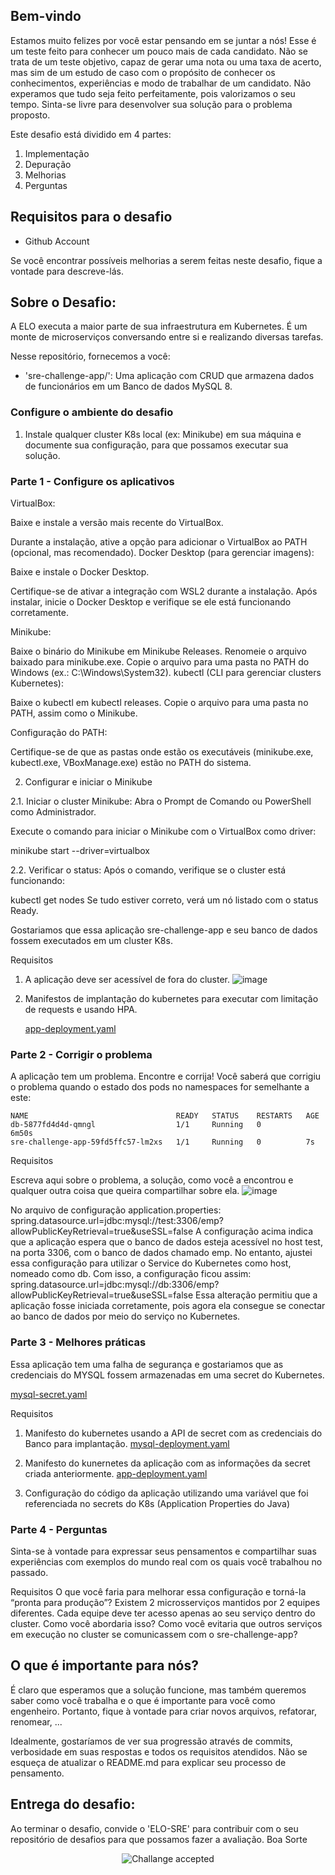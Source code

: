 
## Bem-vindo

Estamos muito felizes por você estar pensando em se juntar a nós! Esse é um teste feito para conhecer um pouco mais de cada candidato. Não se trata de um teste objetivo, capaz de gerar uma nota ou uma taxa de acerto, mas sim de um estudo de caso com o propósito de conhecer os conhecimentos, experiências e modo de trabalhar de um candidato. Não experamos que tudo seja feito perfeitamente, pois valorizamos o seu tempo. Sinta-se livre para desenvolver sua solução para o problema proposto.

Este desafio está dividido em 4 partes:

1. Implementação
2. Depuração
3. Melhorias
4. Perguntas

## Requisitos para o desafio

- Github Account

Se você encontrar possíveis melhorias a serem feitas neste desafio, fique a vontade para descreve-lás.

## Sobre o Desafio:

A ELO executa a maior parte de sua infraestrutura em Kubernetes. É um monte de microserviços conversando entre si e realizando diversas tarefas.

Nesse repositório, fornecemos a você:

- 'sre-challenge-app/': Uma aplicação com CRUD que armazena dados de funcionários em um Banco de dados MySQL 8.

### Configure o ambiente do desafio

1. Instale qualquer cluster K8s local (ex: Minikube) em sua máquina e documente sua configuração, para que possamos executar sua solução.

### Parte 1 - Configure os aplicativos

VirtualBox:

Baixe e instale a versão mais recente do VirtualBox.

Durante a instalação, ative a opção para adicionar o VirtualBox ao PATH (opcional, mas recomendado).
Docker Desktop (para gerenciar imagens):

Baixe e instale o Docker Desktop.

Certifique-se de ativar a integração com WSL2 durante a instalação.
Após instalar, inicie o Docker Desktop e verifique se ele está funcionando corretamente.

Minikube:

Baixe o binário do Minikube em Minikube Releases.
Renomeie o arquivo baixado para minikube.exe.
Copie o arquivo para uma pasta no PATH do Windows (ex.: C:\Windows\System32).
kubectl (CLI para gerenciar clusters Kubernetes):

Baixe o kubectl em kubectl releases.
Copie o arquivo para uma pasta no PATH, assim como o Minikube.

Configuração do PATH:

Certifique-se de que as pastas onde estão os executáveis (minikube.exe, kubectl.exe, VBoxManage.exe) estão no PATH do sistema.

2. Configurar e iniciar o Minikube

2.1. Iniciar o cluster Minikube:
Abra o Prompt de Comando ou PowerShell como Administrador.

Execute o comando para iniciar o Minikube com o VirtualBox como driver:

minikube start --driver=virtualbox

2.2. Verificar o status:
Após o comando, verifique se o cluster está funcionando:

kubectl get nodes
Se tudo estiver correto, verá um nó listado com o status Ready.

Gostariamos que essa aplicação sre-challenge-app e seu banco de dados fossem executados em um cluster K8s.

Requisitos

1. A aplicação deve ser acessível de fora do cluster.
   ![image](https://github.com/user-attachments/assets/de178dee-18ea-4fc9-8d14-399895334cec)

3. Manifestos de implantação do kubernetes para executar com limitação de requests e usando HPA.

   [app-deployment.yaml](app-deployment.yaml)

### Parte 2 - Corrigir o problema

A aplicação tem um problema. Encontre e corrija! Você saberá que corrigiu o problema quando o estado dos pods no namespaces for semelhante a este:

```
NAME                                 READY   STATUS    RESTARTS   AGE
db-5877fd4d4d-qmngl                  1/1     Running   0          6m50s
sre-challenge-app-59fd5ffc57-lm2xs   1/1     Running   0          7s
```

Requisitos

Escreva aqui sobre o problema, a solução, como você a encontrou e qualquer outra coisa que queira compartilhar sobre ela.
![image](https://github.com/user-attachments/assets/cc1a248d-d1a4-4586-b71f-3abe0181977d)

No arquivo de configuração application.properties:
spring.datasource.url=jdbc:mysql://test:3306/emp?allowPublicKeyRetrieval=true&useSSL=false
A configuração acima indica que a aplicação espera que o banco de dados esteja acessível no host test, na porta 3306, com o banco de dados chamado emp.
No entanto, ajustei essa configuração para utilizar o Service do Kubernetes como host, nomeado como db. Com isso, a configuração ficou assim:
spring.datasource.url=jdbc:mysql://db:3306/emp?allowPublicKeyRetrieval=true&useSSL=false
Essa alteração permitiu que a aplicação fosse iniciada corretamente, pois agora ela consegue se conectar ao banco de dados por meio do serviço no Kubernetes.

### Parte 3 - Melhores práticas

Essa aplicação tem uma falha de segurança e gostariamos que as credenciais do MYSQL fossem armazenadas em uma secret do Kubernetes.

[mysql-secret.yaml](mysql-secret.yaml)
   
Requisitos
1. Manifesto do kubernetes usando a API de secret com as credenciais do Banco para implantação.
   [mysql-deployment.yaml](mysql-deployment.yaml)
   
3. Manifesto do kunernetes da aplicação com as informações da secret criada anteriormente.
    [app-deployment.yaml](app-deployment.yaml)
   
2. Configuração do código da aplicação utilizando uma variável que foi referenciada no secrets do K8s (Application Properties do Java)


### Parte 4 - Perguntas

Sinta-se à vontade para expressar seus pensamentos e compartilhar suas experiências com exemplos do mundo real com os quais você trabalhou no passado.

Requisitos
O que você faria para melhorar essa configuração e torná-la “pronta para produção”?
Existem 2 microsserviços mantidos por 2 equipes diferentes. Cada equipe deve ter acesso apenas ao seu serviço dentro do cluster. Como você abordaria isso?
Como você evitaria que outros serviços em execução no cluster se comunicassem com o sre-challenge-app?


## O que é importante para nós?

É claro que esperamos que a solução funcione, mas também queremos saber como você trabalha e o que é importante para você como engenheiro. Portanto, fique à vontade para criar novos arquivos, refatorar, renomear, ...

Idealmente, gostaríamos de ver sua progressão através de commits, verbosidade em suas respostas e todos os requisitos atendidos. Não se esqueça de atualizar o README.md para explicar seu processo de pensamento.

## Entrega do desafio:

Ao terminar o desafio, convide o 'ELO-SRE' para contribuir com o seu repositório de desafios para que possamos fazer a avaliação. Boa Sorte

<p align="center">
  <img src="ca.jpg" alt="Challange accepted" />
</p>
